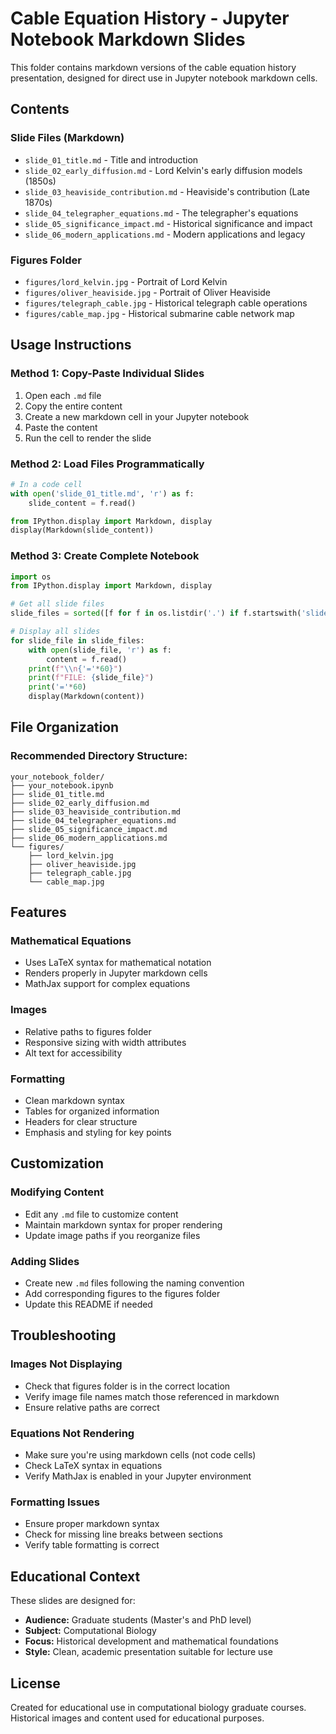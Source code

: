 # Cable Equation History - Jupyter Notebook Markdown Slides

This folder contains markdown versions of the cable equation history presentation, designed for direct use in Jupyter notebook markdown cells.

## Contents

### Slide Files (Markdown)
- `slide_01_title.md` - Title and introduction
- `slide_02_early_diffusion.md` - Lord Kelvin's early diffusion models (1850s)
- `slide_03_heaviside_contribution.md` - Heaviside's contribution (Late 1870s)
- `slide_04_telegrapher_equations.md` - The telegrapher's equations
- `slide_05_significance_impact.md` - Historical significance and impact
- `slide_06_modern_applications.md` - Modern applications and legacy

### Figures Folder
- `figures/lord_kelvin.jpg` - Portrait of Lord Kelvin
- `figures/oliver_heaviside.jpg` - Portrait of Oliver Heaviside
- `figures/telegraph_cable.jpg` - Historical telegraph cable operations
- `figures/cable_map.jpg` - Historical submarine cable network map

## Usage Instructions

### Method 1: Copy-Paste Individual Slides
1. Open each `.md` file
2. Copy the entire content
3. Create a new markdown cell in your Jupyter notebook
4. Paste the content
5. Run the cell to render the slide

### Method 2: Load Files Programmatically
```python
# In a code cell
with open('slide_01_title.md', 'r') as f:
    slide_content = f.read()

from IPython.display import Markdown, display
display(Markdown(slide_content))
```

### Method 3: Create Complete Notebook
```python
import os
from IPython.display import Markdown, display

# Get all slide files
slide_files = sorted([f for f in os.listdir('.') if f.startswith('slide_') and f.endswith('.md')])

# Display all slides
for slide_file in slide_files:
    with open(slide_file, 'r') as f:
        content = f.read()
    print(f"\\n{'='*60}")
    print(f"FILE: {slide_file}")
    print('='*60)
    display(Markdown(content))
```

## File Organization

### Recommended Directory Structure:
```
your_notebook_folder/
├── your_notebook.ipynb
├── slide_01_title.md
├── slide_02_early_diffusion.md
├── slide_03_heaviside_contribution.md
├── slide_04_telegrapher_equations.md
├── slide_05_significance_impact.md
├── slide_06_modern_applications.md
└── figures/
    ├── lord_kelvin.jpg
    ├── oliver_heaviside.jpg
    ├── telegraph_cable.jpg
    └── cable_map.jpg
```

## Features

### Mathematical Equations
- Uses LaTeX syntax for mathematical notation
- Renders properly in Jupyter markdown cells
- MathJax support for complex equations

### Images
- Relative paths to figures folder
- Responsive sizing with width attributes
- Alt text for accessibility

### Formatting
- Clean markdown syntax
- Tables for organized information
- Headers for clear structure
- Emphasis and styling for key points

## Customization

### Modifying Content
- Edit any `.md` file to customize content
- Maintain markdown syntax for proper rendering
- Update image paths if you reorganize files

### Adding Slides
- Create new `.md` files following the naming convention
- Add corresponding figures to the figures folder
- Update this README if needed

## Troubleshooting

### Images Not Displaying
- Check that figures folder is in the correct location
- Verify image file names match those referenced in markdown
- Ensure relative paths are correct

### Equations Not Rendering
- Make sure you're using markdown cells (not code cells)
- Check LaTeX syntax in equations
- Verify MathJax is enabled in your Jupyter environment

### Formatting Issues
- Ensure proper markdown syntax
- Check for missing line breaks between sections
- Verify table formatting is correct

## Educational Context

These slides are designed for:
- **Audience:** Graduate students (Master's and PhD level)
- **Subject:** Computational Biology
- **Focus:** Historical development and mathematical foundations
- **Style:** Clean, academic presentation suitable for lecture use

## License

Created for educational use in computational biology graduate courses. Historical images and content used for educational purposes.

